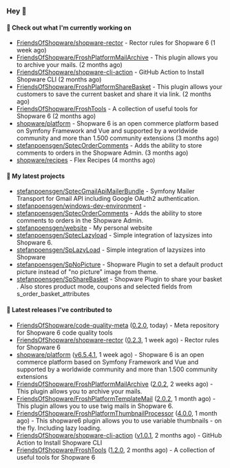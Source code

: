 ### Hey 👋

#### 👷 Check out what I'm currently working on

- [FriendsOfShopware/shopware-rector](https://github.com/FriendsOfShopware/shopware-rector) - Rector rules for Shopware 6 (1 week ago)
- [FriendsOfShopware/FroshPlatformMailArchive](https://github.com/FriendsOfShopware/FroshPlatformMailArchive) - This plugin allows you to archive your mails. (2 months ago)
- [FriendsOfShopware/shopware-cli-action](https://github.com/FriendsOfShopware/shopware-cli-action) - GitHub Action to Install Shopware CLI (2 months ago)
- [FriendsOfShopware/FroshPlatformShareBasket](https://github.com/FriendsOfShopware/FroshPlatformShareBasket) - This plugin allows your customers to save the current basket and share it via link. (2 months ago)
- [FriendsOfShopware/FroshTools](https://github.com/FriendsOfShopware/FroshTools) - A collection of useful tools for Shopware 6 (2 months ago)
- [shopware/platform](https://github.com/shopware/platform) - Shopware 6 is an open commerce platform based on Symfony Framework and Vue and supported by a worldwide community and more than 1.500 community extensions (3 months ago)
- [stefanpoensgen/SptecOrderComments](https://github.com/stefanpoensgen/SptecOrderComments) - Adds the ability to store comments to orders in the Shopware Admin. (3 months ago)
- [shopware/recipes](https://github.com/shopware/recipes) - Flex Recipes (4 months ago)

#### 🌱 My latest projects

- [stefanpoensgen/SptecGmailApiMailerBundle](https://github.com/stefanpoensgen/SptecGmailApiMailerBundle) - Symfony Mailer Transport for Gmail API including Google OAuth2 authentication.
- [stefanpoensgen/windows-dev-environment](https://github.com/stefanpoensgen/windows-dev-environment) - 
- [stefanpoensgen/SptecOrderComments](https://github.com/stefanpoensgen/SptecOrderComments) - Adds the ability to store comments to orders in the Shopware Admin.
- [stefanpoensgen/website](https://github.com/stefanpoensgen/website) - My personal website
- [stefanpoensgen/SptecLazyload](https://github.com/stefanpoensgen/SptecLazyload) - Simple integration of lazysizes into Shopware 6.
- [stefanpoensgen/SpLazyLoad](https://github.com/stefanpoensgen/SpLazyLoad) - Simple integration of lazysizes into Shopware
- [stefanpoensgen/SpNoPicture](https://github.com/stefanpoensgen/SpNoPicture) - Shopware Plugin to set a default product picture instead of &#34;no picture&#34; image from theme.
- [stefanpoensgen/SpShareBasket](https://github.com/stefanpoensgen/SpShareBasket) - Shopware Plugin to share your basket . Also stores product mode, coupons and selected fields from s_order_basket_attributes

#### 🔭 Latest releases I've contributed to

- [FriendsOfShopware/code-quality-meta](https://github.com/FriendsOfShopware/code-quality-meta) ([0.2.0](https://github.com/FriendsOfShopware/code-quality-meta/releases/tag/0.2.0), today) - Meta repository for Shopware 6 code quality tools
- [FriendsOfShopware/shopware-rector](https://github.com/FriendsOfShopware/shopware-rector) ([0.2.3](https://github.com/FriendsOfShopware/shopware-rector/releases/tag/0.2.3), 1 week ago) - Rector rules for Shopware 6
- [shopware/platform](https://github.com/shopware/platform) ([v6.5.4.1](https://github.com/shopware/platform/releases/tag/v6.5.4.1), 1 week ago) - Shopware 6 is an open commerce platform based on Symfony Framework and Vue and supported by a worldwide community and more than 1.500 community extensions
- [FriendsOfShopware/FroshPlatformMailArchive](https://github.com/FriendsOfShopware/FroshPlatformMailArchive) ([2.0.2](https://github.com/FriendsOfShopware/FroshPlatformMailArchive/releases/tag/2.0.2), 2 weeks ago) - This plugin allows you to archive your mails.
- [FriendsOfShopware/FroshPlatformTemplateMail](https://github.com/FriendsOfShopware/FroshPlatformTemplateMail) ([2.0.2](https://github.com/FriendsOfShopware/FroshPlatformTemplateMail/releases/tag/2.0.2), 1 month ago) - This plugin allows you to use twig mails in Shopware 6.
- [FriendsOfShopware/FroshPlatformThumbnailProcessor](https://github.com/FriendsOfShopware/FroshPlatformThumbnailProcessor) ([4.0.0](https://github.com/FriendsOfShopware/FroshPlatformThumbnailProcessor/releases/tag/4.0.0), 1 month ago) - This shopware6 plugin allows you to use variable thumbnails - on the fly. Including lazy loading.
- [FriendsOfShopware/shopware-cli-action](https://github.com/FriendsOfShopware/shopware-cli-action) ([v1.0.1](https://github.com/FriendsOfShopware/shopware-cli-action/releases/tag/v1.0.1), 2 months ago) - GitHub Action to Install Shopware CLI
- [FriendsOfShopware/FroshTools](https://github.com/FriendsOfShopware/FroshTools) ([1.2.0](https://github.com/FriendsOfShopware/FroshTools/releases/tag/1.2.0), 2 months ago) - A collection of useful tools for Shopware 6
